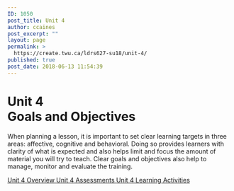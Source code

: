 ```yaml
---
ID: 1050
post_title: Unit 4
author: ccaines
post_excerpt: ""
layout: page
permalink: >
  https://create.twu.ca/ldrs627-su18/unit-4/
published: true
post_date: 2018-06-13 11:54:39
---
```

<!--themify_builder_static--><h1>Unit 4<br />Goals and Objectives</h1>
 <p>When planning a lesson, it is important to set clear learning targets in three areas: affective, cognitive and behavioral. Doing so provides learners with clarity of what is expected and also helps limit and focus the amount of material you will try to teach. Clear goals and objectives also help to manage, monitor and evaluate the training.</p>
 
 <a href="https://create.twu.ca/ldrs627-su18/unit-4-overview/"> Unit 4 Overview </a> <a href="https://create.twu.ca/ldrs627-su18/unit-4-topic-1/"> Unit 4 Assessments </a> <a href="https://create.twu.ca/ldrs627-su18/unit-4-learning-activities/"> Unit 4 Learning Activities </a><!--/themify_builder_static-->